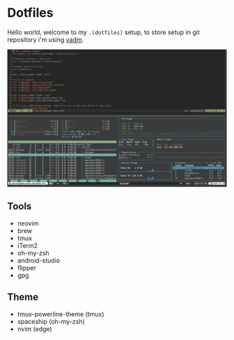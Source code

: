 # Dotfiles


Hello world, welcome to my `.(dotfiles)` setup, to store setup in git repository i'm using [yadm](https://yadm.io/).

![iTerm2](./iIterm2.png)

## Tools

- neovim
- brew
- tmux
- iTerm2
- oh-my-zsh
- android-studio
- flipper
- gpg

## Theme
- tmux-powerline-theme (tmux)
- spaceship (oh-my-zsh)
- nvim (edge)

